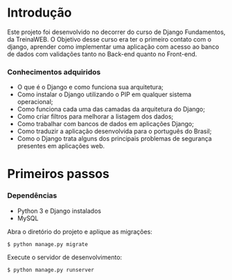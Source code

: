 # Introdução

Este projeto foi desenvolvido no decorrer do curso de Django Fundamentos, da TreinaWEB.
O Objetivo desse curso era ter o primeiro contato com o django, aprender como implementar uma aplicação com acesso ao banco de dados com validações tanto no Back-end quanto no Front-end. 

### Conhecimentos adquiridos

* O que é o Django e como funciona sua arquitetura;
* Como instalar o Django utilizando o PIP em qualquer sistema operacional;
* Como funciona cada uma das camadas da arquitetura do Django;
* Como criar filtros para melhorar a listagem dos dados;
* Como trabalhar com bancos de dados em aplicações Django;
* Como traduzir a aplicação desenvolvida para o português do Brasil;
* Como o Django trata alguns dos principais problemas de segurança presentes em aplicações web.

# Primeiros passos

### Dependências

* Python 3 e Django instalados
* MySQL

Abra o diretório do projeto e aplique as migrações:

    $ python manage.py migrate
    
Execute o servidor de desenvolvimento:

    $ python manage.py runserver
